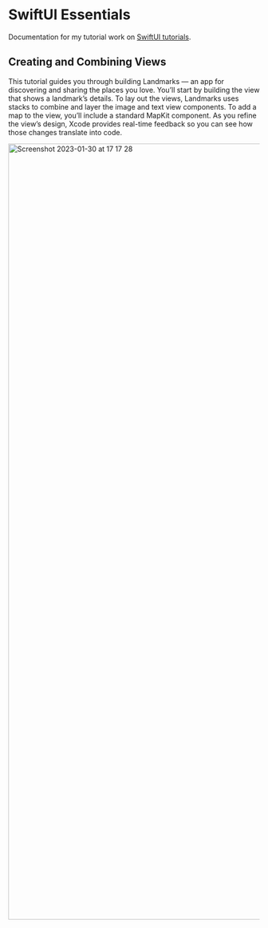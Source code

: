 # SwiftUI Essentials

Documentation for my tutorial work on [SwiftUI tutorials](https://developer.apple.com/tutorials/swiftui).

## Creating and Combining Views

This tutorial guides you through building Landmarks — an app for discovering and sharing the places you love. You’ll start by building the view that shows a landmark’s details. To lay out the views, Landmarks uses stacks to combine and layer the image and text view components. To add a map to the view, you’ll include a standard MapKit component. As you refine the view’s design, Xcode provides real-time feedback so you can see how those changes translate into code.

<img width="1552" alt="Screenshot 2023-01-30 at 17 17 28" src="https://user-images.githubusercontent.com/4522927/215547845-b8546856-8011-4136-acc8-64311c32fadf.png">

